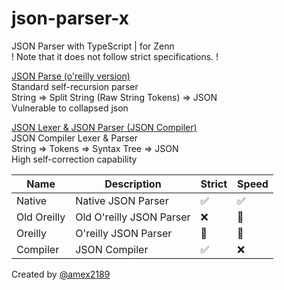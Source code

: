 # json-parser-x

JSON Parser with TypeScript | for Zenn  
! Note that it does not follow strict specifications. !

[JSON Parse (o'reilly version)](/src-oreilly)  
Standard self-recursion parser  
String => Split String (Raw String Tokens) => JSON  
Vulnerable to collapsed json

[JSON Lexer & JSON Parser (JSON Compiler)](/src-lexer)  
JSON Compiler Lexer & Parser  
String => Tokens => Syntax Tree => JSON  
High self-correction capability

|Name|Description|Strict|Speed|
|---|---|---|---|
|Native|Native JSON Parser|✅|✅|
|Old Oreilly|Old O'reilly JSON Parser|❌|🔼|
|Oreilly|O'reilly JSON Parser|🔼|🔼|
|Compiler|JSON Compiler|✅|❌|

Created by [@amex2189](https:///twitter.com/amex2189)
